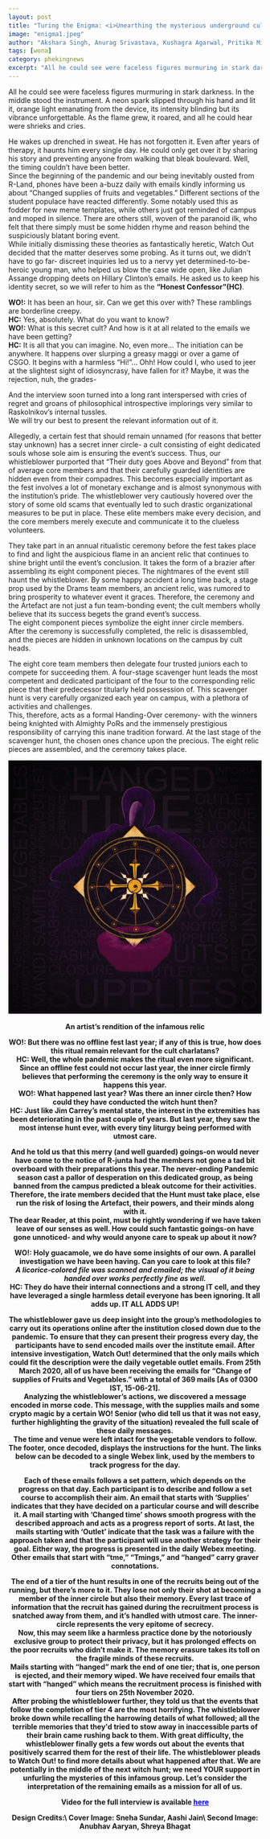 ```yaml
---
layout: post
title: "Turing the Enigma: <i>Unearthing the mysterious underground cult at IITR</i>"
image: "enigma1.jpeg"
author: "Akshara Singh, Anurag Srivastava, Kushagra Agarwal, Pritika Mishra, Nishanth R, Riya Elizabeth John, Sarthak Sharma"
tags: [wona]
category: phekingnews
excerpt: "All he could see were faceless figures murmuring in stark darkness. In the middle stood the instrument. A neon spark ..."
---
```


All he could see were faceless figures murmuring in stark darkness. In the middle stood the instrument. A neon spark slipped through his hand and lit it,  orange light emanating from the device, its intensity blinding but its vibrance unforgettable. As the flame grew, it roared, and all he could hear were shrieks and cries.

He wakes up drenched in sweat. He has not forgotten it. Even after years of therapy, it haunts him every single day. He could only get over it by sharing his story and preventing anyone from walking that bleak boulevard. Well, the timing couldn’t have been better.<br> 
Since the beginning of the pandemic and our being inevitably ousted from R-Land, phones have been a-buzz daily with emails kindly informing us about “Changed supplies of fruits and vegetables.” Different sections of the student populace have reacted differently. Some notably used this as fodder for new meme templates, while others just got reminded of campus and moped in silence. There are others still, woven of the paranoid ilk, who felt that there simply must be some hidden rhyme and reason behind the suspiciously blatant boring event.<br>
While initially dismissing these theories as fantastically heretic, Watch Out decided that the matter deserves some probing. As it turns out, we didn’t have to go far- discreet inquiries led us to a nervy yet determined-to-be-heroic young man, who helped us blow the case wide open, like Julian Assange dropping deets on Hillary Clinton’s emails.
He asked us to keep his identity secret, so we will refer to him as the **“Honest Confessor”(HC)**.

**WO!:** It has been an hour, sir. Can we get this over with? These ramblings are borderline creepy.<br>
**HC:** Yes, absolutely. What do you want to know?<br>
**WO!:** What is this secret cult? And how is it at all related to the emails we have been getting?<br>
**HC:** It is all that you can imagine. No, even more… The initiation can be anywhere. It happens over slurping a greasy maggi or over a game of CSGO. It begins with a harmless “Hi!”... Ohh! How could I, who used to jeer at the slightest sight of idiosyncrasy, have fallen for it? Maybe, it was the rejection, nuh, the grades-

And the interview soon turned into a long rant interspersed with cries of regret and groans of philosophical introspective implorings very similar to Raskolnikov’s internal tussles.<br> 
We will try our best to present the relevant information out of it.

Allegedly, a certain fest that should remain unnamed (for reasons that better stay unknown) has a secret inner circle- a cult consisting of eight dedicated souls whose sole aim is ensuring the event’s success. Thus, our whistleblower purported that “Their duty goes Above and Beyond” from that of average core members and that their carefully guarded identities are hidden even from their compadres. This becomes especially important as the fest involves a lot of monetary exchange and is almost synonymous with the institution’s pride. The whistleblower very cautiously hovered over the story of some old scams that eventually led to such drastic organizational measures to be put in place. These elite members make every decision, and the core members merely execute and communicate it to the clueless volunteers. 

They take part in an annual ritualistic ceremony before the fest takes place to find and light the auspicious flame in an ancient relic that continues to shine bright until the event’s conclusion. It takes the form of a brazier after assembling its eight component pieces.  The nightmares of the event still haunt the whistleblower. By some happy accident a long time back, a stage prop used by the Drams team members, an ancient relic, was rumored to bring prosperity to whatever event it graces. Therefore, the ceremony and the Artefact are not just a fun team-bonding event; the cult members wholly believe that its success begets the grand event’s success.<br>
The eight component pieces symbolize the eight inner circle members. After the ceremony is successfully completed, the relic is disassembled, and the pieces are hidden in unknown locations on the campus by cult heads.

The eight core team members then delegate four trusted juniors each to compete for succeeding them. A four-stage scavenger hunt leads the most competent and dedicated participant of the four to the corresponding relic piece that their predecessor titularly held possession of. This scavenger hunt is very carefully organized each year on campus, with a plethora of activities and challenges.<br>
This, therefore, acts as a formal Handing-Over ceremony- with the winners being knighted with Almighty PoRs and the immensely prestigious responsibility of carrying this inane tradition forward. At the last stage of the scavenger hunt, the chosen ones chance upon the precious. The eight relic pieces are assembled, and the ceremony takes place.

![pic0](/images/posts/enigma4.jpg)<center><b>An artist’s rendition of the infamous relic<b><center>

**WO!:** But there was no offline fest last year; if any of this is true, how does this ritual remain relevant for the cult charlatans?<br>
**HC:** Well, the whole pandemic makes the ritual even more significant. Since an offline fest could not occur last year, the inner circle firmly believes that performing the ceremony is the only way to ensure it happens this year. <br>
**WO!:** What happened last year? Was there an inner circle then? How could they have conducted the witch hunt then?<br>
**HC:** Just like Jim Carrey’s mental state, the interest in the extremities has been deteriorating in the past couple of years. But last year, they saw the most intense hunt ever, with every tiny liturgy being performed with utmost care. 

And he told us that this merry (and well guarded) goings-on would never have come to the notice of R-junta had the members not gone a tad bit overboard with their preparations this year. The never-ending Pandemic season cast a pallor of desperation on this dedicated group, as being banned from the campus predicted a bleak outcome for their activities. Therefore, the irate members decided that the Hunt must take place, else run the risk of losing the Artefact, their powers, and their minds along with it.<br>
The dear Reader, at this point, must be rightly wondering if we have taken leave of our senses as well. How could such fantastic goings-on have gone unnoticed- and why would anyone care to speak up about it now?

**WO!:** Holy guacamole, we do have some insights of our own. A parallel investigation we have been having. Can you care to look at this file?<br>
*A licorice-colored file was scanned and emailed; the visual of it being handed over works perfectly fine as well.*<br>
**HC:** They do have their internal connections and a strong IT cell, and they have leveraged a single harmless detail everyone has been ignoring. It all adds up. IT ALL ADDS UP!


The whistleblower gave us deep insight into the group’s methodologies to carry out its operations online after the institution closed down due to the pandemic. To ensure that they can present their progress every day, the participants have to send encoded mails over the institute email. After intensive investigation, Watch Out! determined that the only mails which could fit the description were the daily vegetable outlet emails. From 25th March 2020, all of us have been receiving the emails for “Change of supplies of Fruits and Vegetables.” with a total of 369 mails  [As of 0300 IST, 15-06-21].<br>
Analyzing the whistleblower’s actions, we discovered a message encoded in morse code. This message, with the supplies mails and some crypto magic by a certain WO! Senior (who did tell us that it was not easy, further highlighting the gravity of the situation) revealed the full scale of these daily messages.<br> 
The time and venue were left intact for the vegetable vendors to follow. The footer, once decoded, displays the instructions for the hunt. The links below can be decoded to a single Webex link, used by the members to track progress for the day. <br>

Each of these emails follows a set pattern, which depends on the progress on that day. Each participant is to describe and follow a set course to accomplish their aim. An email that starts with ‘Supplies’ indicates that they have decided on a particular course and will describe it. A mail starting with ‘Changed time’ shows smooth progress with the described approach and acts as a progress report of sorts. At last, the mails starting with ‘Outlet’ indicate that the task was a failure with the approach taken and that the participant will use another strategy for their goal. Either way, the progress is presented in the daily Webex meeting.<br>
Other emails that start with “tme,” “Tmings,” and “hanged” carry graver connotations.


The end of a tier of the hunt results in one of the recruits being out of the running, but there’s more to it. They lose not only their shot at becoming a member of the inner circle but also their memory. Every last trace of information that the recruit has gained during the recruitment process is snatched away from them, and it’s handled with utmost care. The inner-circle represents the very epitome of secrecy. <br>
Now, this may seem like a harmless practice done by the notoriously exclusive group to protect their privacy, but it has prolonged effects on the poor recruits who didn’t make it. The memory erasure takes its toll on the fragile minds of these recruits. <br>
Mails starting with “hanged” mark the end of one tier; that is, one person is ejected, and their memory wiped. We have received four emails that start with “hanged” which means the recruitment process is finished with four tiers on 25th November 2020. <br>
After probing the whistleblower further, they told us that the events that follow the completion of tier 4 are the most horrifying. The whistleblower broke down while recalling the harrowing details of what followed; all the terrible memories that they'd tried to stow away in inaccessible parts of their brain came rushing back to them. With great difficulty, the whistleblower finally gets a few words out about the events that positively scarred them for the rest of their life. The whistleblower pleads to Watch Out! to find more details about what happened after that.  We are potentially in the middle of the next witch hunt; we need  YOUR support in unfurling the mysteries of this infamous group. Let’s consider the interpretation of the remaining emails as a mission for all of us.

Video for the full interview is available [<span style="color:blue"><u>here</u></span>](https://youtu.be/dQw4w9WgXcQ)

Design Credits:\\
Cover Image: Sneha Sundar, Aashi Jain\\
Second Image: Anubhav Aaryan, Shreya Bhagat